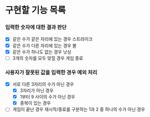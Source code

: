 # 구현할 기능 목록

### 입력한 숫자에 대한 결과 판단

- [x] 같은 수가 같은 자리에 있는 경우 스트라이크
- [x] 같은 수가 다른 자리에 있는 경우 볼
- [x] 같은 수가 하나도 없는 경우 낫싱
- [ ] 3개의 숫자를 모두 맞힐 경우 게임 종료

### 사용자가 잘못된 값을 입력한 경우 예외 처리

- [x] 서로 다른 3자리의 수가 아닌 경우
  - [x] 3자리가 아닌 경우
  - [x] 1부터 9 사이의 수가 아닌 경우
  - [x] 중복이 있는 경우
- [ ] 게임이 끝난 경우 재시작/종료를 구분하는 1과 2 중 하나의 수가 아닌 경우
